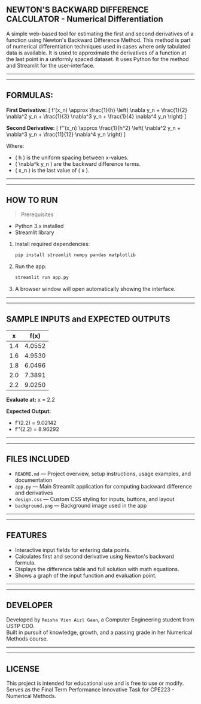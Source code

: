 ## NEWTON'S BACKWARD DIFFERENCE CALCULATOR - Numerical Differentiation

A simple web-based tool for estimating the first and second derivatives of a function using Newton's Backward Difference Method. This method is part of numerical differentiation techniques used in cases where only tabulated data is available. It is used to approximate the derivatives of a function at the last point in a uniformly spaced dataset. It uses Python for the method and Streamlit for the user-interface.

---

---

## FORMULAS:

**First Derivative:**
\[
f'(x_n) \approx \frac{1}{h} \left( \nabla y_n + \frac{1}{2} \nabla^2 y_n + \frac{1}{3} \nabla^3 y_n + \frac{1}{4} \nabla^4 y_n \right)
\]

**Second Derivative:**
\[
f''(x_n) \approx \frac{1}{h^2} \left( \nabla^2 y_n + \nabla^3 y_n + \frac{11}{12} \nabla^4 y_n \right)
\]

Where:

- \( h \) is the uniform spacing between x-values.
- \( \nabla^k y_n \) are the backward difference terms.
- \( x_n \) is the last value of \( x \).

---

---

## HOW TO RUN

> Prerequisites

- Python 3.x installed
- Streamlit library

1. Install required dependencies:

   ```bash
   pip install streamlit numpy pandas matplotlib
   ```

2. Run the app:

   ```bash
   streamlit run app.py
   ```

3. A browser window will open automatically showing the interface.

---

---

## SAMPLE INPUTS and EXPECTED OUTPUTS

| x   | f(x)   |
| --- | ------ |
| 1.4 | 4.0552 |
| 1.6 | 4.9530 |
| 1.8 | 6.0496 |
| 2.0 | 7.3891 |
| 2.2 | 9.0250 |

**Evaluate at:**
x = 2.2

**Expected Output:**

- f'(2.2) = 9.02142
- f''(2.2) = 8.96292

---

---

## FILES INCLUDED

- `README.md` — Project overview, setup instructions, usage examples, and documentation
- `app.py` — Main Streamlit application for computing backward difference and derivatives
- `design.css` — Custom CSS styling for inputs, buttons, and layout
- `background.png` — Background image used in the app

---

---

## FEATURES

- Interactive input fields for entering data points.
- Calculates first and second derivative using Newton's backward formula.
- Displays the difference table and full solution with math equations.
- Shows a graph of the input function and evaluation point.

---

---

## DEVELOPER

Developed by `Reisha Vien Aizl Gaan`, a Computer Engineering student from USTP CDO.  
Built in pursuit of knowledge, growth, and a passing grade in her Numerical Methods course.

---

---

## LICENSE

This project is intended for educational use and is free to use or modify.
Serves as the Final Term Performance Innovative Task for CPE223 - Numerical Methods.
